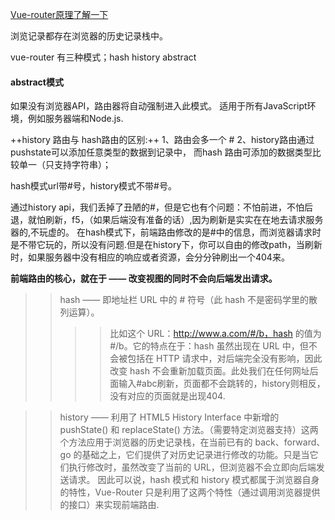 
[Vue-router原理了解一下](https://www.html.cn/qa/vue-js/20443.html)

浏览记录都存在浏览器的历史记录栈中。

vue-router 有三种模式；hash history abstract 

#### abstract模式
如果没有浏览器API，路由器将自动强制进入此模式。
适用于所有JavaScript环境，例如服务器端和Node.js. 


++history 路由与 hash路由的区别:++
1、路由会多一个 #
2、history路由通过 pushstate可以添加任意类型的数据到记录中，
    而hash 路由可添加的数据类型比较单一（只支持字符串）；

hash模式url带#号，history模式不带#号。

通过history api，我们丢掉了丑陋的#，但是它也有个问题：不怕前进，不怕后退，就怕刷新，f5，（如果后端没有准备的话）,因为刷新是实实在在地去请求服务器的,不玩虚的。
在hash模式下，前端路由修改的是#中的信息，而浏览器请求时是不带它玩的，所以没有问题.但是在history下，你可以自由的修改path，当刷新时，如果服务器中没有相应的响应或者资源，会分分钟刷出一个404来。

**前端路由的核心，就在于 —— 改变视图的同时不会向后端发出请求。**

>> hash —— 即地址栏 URL 中的 # 符号（此 hash 不是密码学里的散列运算）。
>>>> 比如这个 URL：http://www.a.com/#/b，hash 的值为 #/b。它的特点在于：hash 虽然出现在 URL 中，但不会被包括在 HTTP 请求中，对后端完全没有影响，因此改变 hash 不会重新加载页面。此处我们在任何网址后面输入#abc刷新，页面都不会跳转的，history则相反，没有对应的页面就是出现404.

>> history —— 利用了 HTML5 History Interface 中新增的 pushState() 和 replaceState() 方法。（需要特定浏览器支持）这两个方法应用于浏览器的历史记录栈，在当前已有的 back、forward、go 的基础之上，它们提供了对历史记录进行修改的功能。只是当它们执行修改时，虽然改变了当前的 URL，但浏览器不会立即向后端发送请求。
>> 因此可以说，hash 模式和 history 模式都属于浏览器自身的特性，Vue-Router 只是利用了这两个特性（通过调用浏览器提供的接口）来实现前端路由.